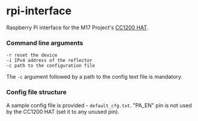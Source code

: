 # rpi-interface
Raspberry Pi interface for the M17 Project's [CC1200 HAT](https://github.com/M17-Project/CC1200_HAT-hw).

### Command line arguments
```
-r reset the device
-i IPv4 address of the reflector
-c path to the configuration file
```
The `-c` argument followed by a path to the config text file is mandatory.

### Config file structure
A sample config file is provided - `default_cfg.txt`.
"PA_EN" pin is not used by the CC1200 HAT (set it to any unused pin).
